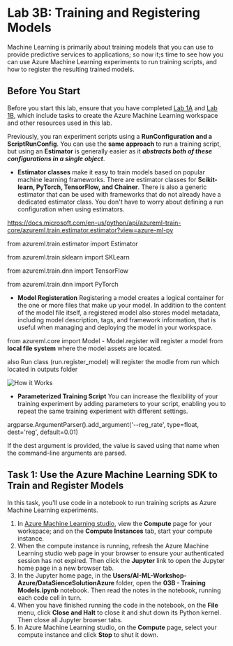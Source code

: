 # Lab 3B: Training and Registering Models

Machine Learning is primarily about training models that you can use to provide predictive services to applications; so now it;s time to see how you can use Azure Machine Learning experiments to run training scripts, and how to register the resulting trained models.

## Before You Start

Before you start this lab, ensure that you have completed [Lab 1A](Lab01A.md) and [Lab 1B](Lab01B.md), which include tasks to create the Azure Machine Learning workspace and other resources used in this lab.

Previously, you ran experiment scripts using a **RunConfiguration and a ScriptRunConfig**. You can use the **same approach** to run a training script, but using an **Estimator** is generally easier as it ***abstracts both of these configurations in a single object***.

- **Estimator classes** make it easy to train models based on popular machine learning frameworks. There are estimator classes for **Scikit-learn, PyTorch, TensorFlow, and Chainer**. There is also a generic estimator that can be used with frameworks that do not already have a dedicated estimator class. You don't have to worry about defining a run configuration when using estimators.

https://docs.microsoft.com/en-us/python/api/azureml-train-core/azureml.train.estimator.estimator?view=azure-ml-py

from azureml.train.estimator import Estimator

from azureml.train.sklearn import SKLearn

from azureml.train.dnn import TensorFlow

from azureml.train.dnn import PyTorch

- **Model Registeration** Registering a model creates a logical container for the one or more files that make up your model. In addition to the content of the model file itself, a registered model also stores model metadata, including model description, tags, and framework information, that is useful when managing and deploying the model in your workspace. 

from azureml.core import Model - Model.register will register a model from **local file system** where the model assets are located.

also Run class (run.register_model) will register the modle from run which located in outputs folder

![How it Works](https://amlworkshop.blob.core.windows.net/mlworkshop/10-Lab3b-model.PNG)

- **Parameterized Training Script** You can increase the flexibility of your training experiment by adding parameters to your script, enabling you to repeat the same training experiment with different settings.

argparse.ArgumentParser().add_argument('--reg_rate', type=float, dest='reg', default=0.01)

If the dest argument is provided, the value is saved using that name when the command-line arguments are parsed.

## Task 1: Use the Azure Machine Learning SDK to Train and Register Models

In this task, you'll use code in a notebook to run training scripts as Azure Machine Learning experiments.

1. In [Azure Machine Learning studio](https://ml.azure.com), view the **Compute** page for your workspace; and on the **Compute Instances** tab, start your compute instance.
2. When the compute instance is running, refresh the Azure Machine Learning studio web page in your browser to ensure your authenticated session has not expired. Then click the **Jupyter** link to open the Jupyter home page in a new browser tab.
3. In the Jupyter home page, in the **Users/AI-ML-Workshop-Azure/DataSienceSolutionAzure** folder, open the **03B - Training Models.ipynb** notebook. Then read the notes in the notebook, running each code cell in turn.
4. When you have finished running the code in the notebook, on the **File** menu, click **Close and Halt** to close it and shut down its Python kernel. Then close all Jupyter browser tabs.
5. In Azure Machine Learning studio, on the **Compute** page, select your compute instance and click **Stop** to shut it down.
